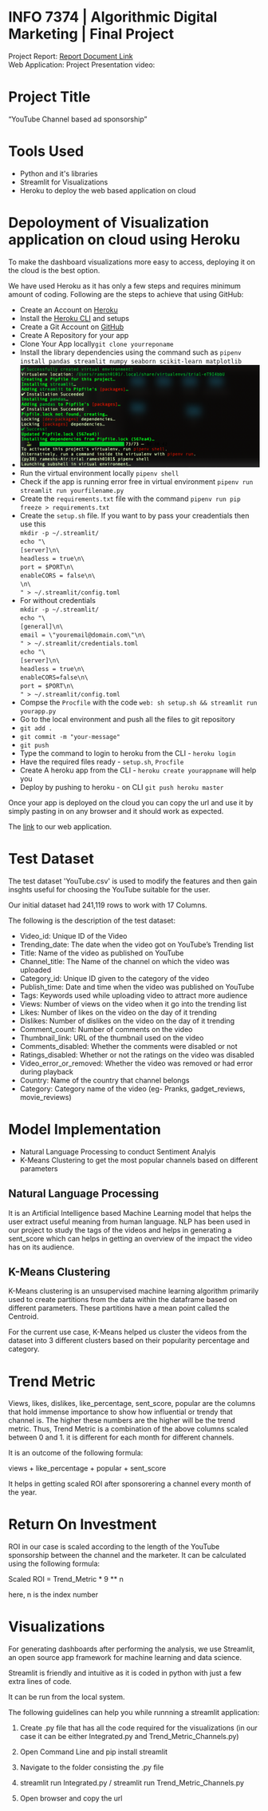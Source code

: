 # INFO 7374 | Algorithmic Digital Marketing | Final Project

Project Report: 
[Report Document Link](https://docs.google.com/document/d/17LH2tHUcMupo8Gp4IdkbEcm5pzd33Bxjc8hDaVvTJo0/edit#heading=h.nh1djjdrpyqf)</br>
Web Application:
Project Presentation video: 


# Project Title

“YouTube Channel based ad sponsorship”

# Tools Used

* Python and it's libraries
* Streamlit for Visualizations
* Heroku to deploy the web based application on cloud

# Depoloyment of Visualization application on cloud using Heroku

To make the dashboard visualizations more easy to access, deploying it on the cloud is the best option.

We have used Heroku as it has only a few steps and requires minimum amount of coding. Following are the steps to achieve that using GitHub:

* Create an Account on [Heroku](https://signup.heroku.com)
* Install the [Heroku CLI](https://devcenter.heroku.com/articles/getting-started-with-python#set-up) and setups
* Create a Git Account on [GitHub](https://github.com/join?source=header-home)
* Create A Repository for your app
* Clone Your App locally``git clone yourreponame``
* Install the library dependencies using the command such as ``pipenv install pandas streamlit numpy seaborn scikit-learn matplotlib``</br>
* ![](Final_Project/install_pic.png)
* Run the virtual environment locally ``pipenv shell``
* Check if the app is running error free in virtual environment ``pipenv run streamlit run yourfilename.py``
* Create the ``requirements.txt`` file with the command ``pipenv run pip freeze > requirements.txt``
* Create the ``setup.sh`` file. If you want to by pass your creadentials then use this</br> ``mkdir -p ~/.streamlit/``</br>
``echo "\``</br>
``[server]\n\``</br>
``headless = true\n\``</br>
``port = $PORT\n\``</br>
``enableCORS = false\n\``</br>
``\n\``</br>
``" > ~/.streamlit/config.toml``</br>
* For without credentials</br> ``mkdir -p ~/.streamlit/``</br>
``echo "\``</br>
``[general]\n\``</br>
``email = \"youremail@domain.com\"\n\``</br>
``" > ~/.streamlit/credentials.toml``</br>
``echo "\``</br>
``[server]\n\``</br>
``headless = true\n\``</br>
``enableCORS=false\n\``</br>
``port = $PORT\n\``</br>
``" > ~/.streamlit/config.toml``
* Compse the ``Procfile`` with the code ``web: sh setup.sh && streamlit run yourapp.py``
* Go to the local environment and push all the files to git repository
 * ``git add .``
 * ``git commit -m "your-message"``
 * ``git push``
* Type the command to login to heroku from the CLI - ``heroku login``
* Have the required files ready - ``setup.sh``, ``Procfile``
* Create A heroku app from the CLI - ``heroku create yourappname`` will help you 
* Deploy by pushing to heroku - on CLI ``git push heroku master``

Once your app is deployed on the cloud you can copy the url and use it by simply pasting in on any browser and it should work as expected.

The [link](https://yt-sponsored-vid.herokuapp.com/) to our web application.

# Test Dataset

The test dataset 'YouTube.csv' is used to modify the features and then gain insghts useful for choosing the YouTube suitable for the user.

Our initial dataset had 241,119 rows to work with 17 Columns.

The following is the description of the test dataset:

* Video_id: Unique ID of the Video
* Trending_date: The date when the video got on YouTube’s Trending list
* Title: Name of the video as published on YouTube
* Channel_title: The Name of the channel on which the video was uploaded
* Category_id: Unique ID given to the category of the video
* Publish_time: Date and time when the video was published on YouTube
* Tags: Keywords used while uploading video to attract more audience
* Views: Number of views on the video when it go into the trending list
* Likes: Number of likes on the video on the day of it trending
* Dislikes: Number of dislikes on the video on the day of it trending
* Comment_count: Number of comments on the video
* Thumbnail_link: URL of the thumbnail used on the video
* Comments_disabled: Whether the comments were disabled or not
* Ratings_disabled: Whether or not the ratings on the video was disabled
* Video_error_or_removed: Whether the video was removed or had error during playback
* Country: Name of the country that channel belongs
* Category: Category name of the video (eg- Pranks, gadget_reviews, movie_reviews)

# Model Implementation

* Natural Language Processing to conduct Sentiment Analyis
* K-Means Clustering to get the most popular channels based on different parameters

## Natural Language Processing

It is an Artificial Intelligence based Machine Learning model that helps the user extract useful meaning from human language. NLP has been used in our project to study the tags of the videos and helps in generating a sent_score which can helps in getting an overview of the impact the video has on its audience.

## K-Means Clustering

K-Means clustering is an unsupervised machine learning algorithm primarily used to create partitions from the data within the dataframe based on different parameters. These partitions have a mean point called the Centroid.

For the current use case, K-Means helped us cluster the videos from the dataset into 3 different clusters based on their popularity percentage and category.

# Trend Metric

Views, likes, dislikes, like_percentage, sent_score, popular are the columns that hold immense importance to show how influential or trendy that channel is. The higher these numbers are the higher will be the trend metric. Thus, Trend Metric is a combination of the above columns scaled between 0 and 1. it is different for each month for different channels.

It is an outcome of the following formula:

views + like_percentage + popular + sent_score

It helps in getting scaled ROI after sponsorering a channel every month of the year.

# Return On Investment

ROI in our case is scaled according to the length of the YouTube sponsorship between the channel and the marketer. It can be calculated using the following formula:

Scaled ROI = Trend_Metric * 9 ** n

here, n is the index number

# Visualizations

For generating dashboards after performing the analysis, we use Streamlit, an open source app framework for machine learning and data science.

Streamlit is friendly and intuitive as it is coded in python with just a few extra lines of code.

It can be run from the local system.

The following guidelines can help you while runnning a streamlit application:

1. Create .py file that has all the code required for the visualizations (in our case it can be either Integrated.py and Trend_Metric_Channels.py)

2. Open Command Line and pip install streamlit
3. Navigate to the folder consisting the .py file
4. streamlit run Integrated.py / streamlit run Trend_Metric_Channels.py
5. Open browser and copy the url
